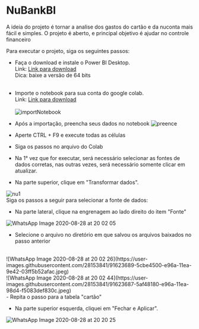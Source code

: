# NuBankBI

A ideia do projeto é tornar a analise dos gastos do cartão e da nuconta mais fácil e simples. O projeto é aberto, e principal objetivo é ajudar no controle financeiro

Para executar o projeto, siga os seguintes passos:</br>

 - Faça o download e instale o Power BI Desktop. <br>
    Link: <a href="https://www.microsoft.com/pt-BR/download/details.aspx?id=58494">Link para download</a></br>
    Dica: baixe a versão de 64 bits</br></br>
    
 - Importe o notebook para sua conta do google colab. <br>
    Link: <a href="https://colab.research.google.com/notebooks/intro.ipynb#recent=true">Link para download</a></br></br>
    ![importNotebook](https://user-images.githubusercontent.com/28153841/91622967-84f87480-e967-11ea-9ce6-5abf0e9d66ca.jpg)

 - Após a importação, preencha seus dados no notebook 
    ![preence](https://user-images.githubusercontent.com/28153841/91624224-00a8f000-e96d-11ea-970e-9c7a58bce1f2.png)

 - Aperte CTRL + F9 e execute todas as células

 - Siga os passos no arquivo do Colab</br>

 - Na 1° vez que for executar, será necessário selecionar as fontes de dados corretas, nas outras vezes, será necessário somente clicar em atualizar.</br>
 
 - Na parte superior, clique em "Transformar dados". <br/>
 
 ![nu1](https://user-images.githubusercontent.com/28153841/91623870-57152f00-e96b-11ea-88c9-ff7303790c25.png)
</br>
Siga os passos a seguir para selecionar a fonte de dados:
</br>
 - Na parte lateral, clique na engrenagem ao lado direito do item "Fonte" </br>

![WhatsApp Image 2020-08-28 at 20 02 05](https://user-images.githubusercontent.com/28153841/91623690-5e880880-e96a-11ea-9cf3-951bd08a758f.jpeg)
</br>
 - Selecione o arquivo no diretório em que salvou os arquivos baixados no passo anterior</br>
 </br>
![WhatsApp Image 2020-08-28 at 20 02 26](https://user-images.githubusercontent.com/28153841/91623689-5cbe4500-e96a-11ea-9e42-03ff5b52afac.jpeg)
</br>
![WhatsApp Image 2020-08-28 at 20 02 44](https://user-images.githubusercontent.com/28153841/91623687-5af48180-e96a-11ea-98d4-f5083def830c.jpeg)
</br>
 - Repita o passo para a tabela "cartão" </br>

 - Na parte superior esquerda, cliquei em "Fechar e Aplicar". </br>
 
 ![WhatsApp Image 2020-08-28 at 20 20 25](https://user-images.githubusercontent.com/28153841/91624039-21bd1100-e96c-11ea-9106-5e4ed07cecfd.jpeg)
 
 







